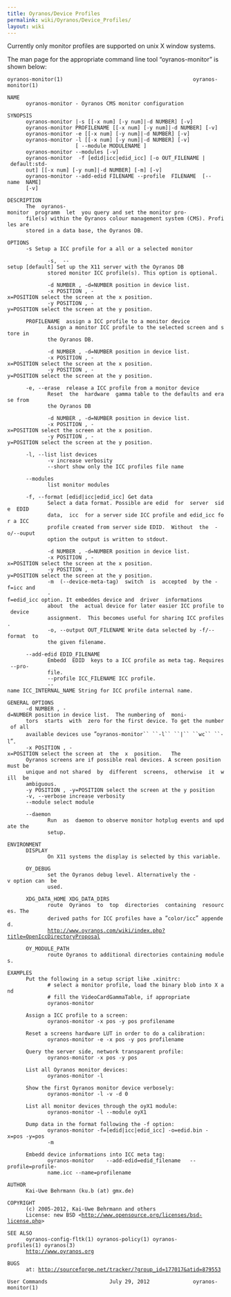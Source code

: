 ```yaml
---
title: Oyranos/Device Profiles
permalink: wiki/Oyranos/Device_Profiles/
layout: wiki
---
```


Currently only monitor profiles are supported on unix X window systems.

The man page for the appropriate command line tool “oyranos-monitor” is
shown below:

`oyranos-monitor(1)                                          oyranos-monitor(1)`  
  
`NAME`  
`      oyranos-monitor - Oyranos CMS monitor configuration`  
  
`SYNOPSIS`  
`      oyranos-monitor |-s [[-x num] [-y num]|-d NUMBER] [-v]`  
`      oyranos-monitor PROFILENAME [[-x num] [-y num]|-d NUMBER] [-v]`  
`      oyranos-monitor -e [[-x num] [-y num]|-d NUMBER] [-v]`  
`      oyranos-monitor -l [[-x num] [-y num]|-d NUMBER] [-v]`  
`                      [ --module MODULENAME ]`  
`      oyranos-monitor --modules [-v]`  
`      oyranos-monitor  -f [edid|icc|edid_icc] [-o OUT_FILENAME | default:std‐`  
`      out] [[-x num] [-y num]|-d NUMBER] [-m] [-v]`  
`      oyranos-monitor --add-edid FILENAME --profile  FILENAME  [--name  NAME]`  
`      [-v]`  
  
`DESCRIPTION`  
`      The  oyranos-monitor  programm  let  you query and set the monitor pro‐`  
`      file(s) within the Oyranos colour management system (CMS). Profiles are`  
`      stored in a data base, the Oyranos DB.`  
  
`OPTIONS`  
`      -s Setup a ICC profile for a all or a selected monitor`  
  
`             -s,  --setup [default] Set up the X11 server with the Oyranos DB`  
`             stored monitor ICC profile(s). This option is optional.`  
  
`             -d NUMBER , -d=NUMBER position in device list.`  
`             -x POSITION , -x=POSITION select the screen at the x position.`  
`             -y POSITION , -y=POSITION select the screen at the y position.`  
  
`      PROFILENAME  assign a ICC profile to a monitor device`  
`             Assign a monitor ICC profile to the selected screen and store in`  
`             the Oyranos DB.`  
  
`             -d NUMBER , -d=NUMBER position in device list.`  
`             -x POSITION , -x=POSITION select the screen at the x position.`  
`             -y POSITION , -y=POSITION select the screen at the y position.`  
  
`      -e, --erase  release a ICC profile from a monitor device`  
`             Reset  the  hardware  gamma table to the defaults and erase from`  
`             the Oyranos DB`  
  
`             -d NUMBER , -d=NUMBER position in device list.`  
`             -x POSITION , -x=POSITION select the screen at the x position.`  
`             -y POSITION , -y=POSITION select the screen at the y position.`  
  
`      -l, --list list devices`  
`             -v increase verbosity`  
`             --short show only the ICC profiles file name`  
  
`      --modules`  
`             list monitor modules`  
  
`      -f, --format [edid|icc|edid_icc] Get data`  
`             Select a data format. Possible are edid  for  server  side  EDID`  
`             data,  icc  for a server side ICC profile and edid_icc for a ICC`  
`             profile created from server side EDID.  Without  the  -o/--ouput`  
`             option the output is written to stdout.`  
  
`             -d NUMBER , -d=NUMBER position in device list.`  
`             -x POSITION , -x=POSITION select the screen at the x position.`  
`             -y POSITION , -y=POSITION select the screen at the y position.`  
`             -m  (--device-meta-tag)  switch  is  accepted  by the -f=icc and`  
`             -f=edid_icc option. It embeddes device and  driver  informations`  
`             about  the  actual device for later easier ICC profile to device`  
`             assignment.  This becomes useful for sharing ICC profiles.`  
`             -o, --output OUT_FILENAME Write data selected by -f/--format  to`  
`             the given filename.`  
  
`      --add-edid EDID_FILENAME`  
`             Embedd  EDID  keys to a ICC profile as meta tag. Requires --pro‐`  
`             file.`  
`             --profile ICC_FILENAME ICC profile.`  
`             --name ICC_INTERNAL_NAME String for ICC profile internal name.`  
  
`GENERAL OPTIONS`  
`      -d NUMBER , -d=NUMBER position in device list.  The numbering of  moni‐`  
`      tors  starts  with  zero for the first device. To get the number of all`  
`      available devices use `“`oyranos-monitor`` ``-l`` ``|`` ``wc`` ``-l`”`.`  
`      -x POSITION , -x=POSITION select the screen at  the  x  position.   The`  
`      Oyranos screens are if possible real devices. A screen position must be`  
`      unique and not shared  by  different  screens,  otherwise  it  will  be`  
`      ambiguous.`  
`      -y POSITION , -y=POSITION select the screen at the y position`  
`      -v, --verbose increase verbosity`  
`      --module select module`  
  
`      --daemon`  
`             Run  as  daemon to observe monitor hotplug events and update the`  
`             setup.`  
  
`ENVIRONMENT`  
`      DISPLAY`  
`             On X11 systems the display is selected by this variable.`  
  
`      OY_DEBUG`  
`             set the Oyranos debug level. Alternatively the -v option can  be`  
`             used.`  
  
`      XDG_DATA_HOME XDG_DATA_DIRS`  
`             route  Oyranos  to  top  directories  containing  resources. The`  
`             derived paths for ICC profiles have a `“`color/icc`”` appended.`  
`             `[`http://www.oyranos.com/wiki/index.php?title=OpenIccDirectoryProposal`](http://www.oyranos.com/wiki/index.php?title=OpenIccDirectoryProposal)  
  
`      OY_MODULE_PATH`  
`             route Oyranos to additional directories containing modules.`  
  
`EXAMPLES`  
`      Put the following in a setup script like .xinitrc:`  
`             # select a monitor profile, load the binary blob into X and`  
`             # fill the VideoCardGammaTable, if appropriate`  
`             oyranos-monitor`  
  
`      Assign a ICC profile to a screen:`  
`             oyranos-monitor -x pos -y pos profilename`  
  
`      Reset a screens hardware LUT in order to do a calibration:`  
`             oyranos-monitor -e -x pos -y pos profilename`  
  
`      Query the server side, network transparent profile:`  
`             oyranos-monitor -x pos -y pos`  
  
`      List all Oyranos monitor devices:`  
`             oyranos-monitor -l`  
  
`      Show the first Oyranos monitor device verbosely:`  
`             oyranos-monitor -l -v -d 0`  
  
`      List all monitor devices through the oyX1 module:`  
`             oyranos-monitor -l --module oyX1`  
  
`      Dump data in the format following the -f option:`  
`             oyranos-monitor -f=[edid|icc|edid_icc] -o=edid.bin -x=pos -y=pos`  
`             -m`  
  
`      Embedd device informations into ICC meta tag:`  
`             oyranos-monitor    --add-edid=edid_filename   --profile=profile‐`  
`             name.icc --name=profilename`  
  
`AUTHOR`  
`      Kai-Uwe Behrmann (ku.b (at) gmx.de)`  
  
`COPYRIGHT`  
`      (c) 2005-2012, Kai-Uwe Behrmann and others`  
`      License: new BSD <`[`http://www.opensource.org/licenses/bsd-license.php`](http://www.opensource.org/licenses/bsd-license.php)`>`  
  
`SEE ALSO`  
`      oyranos-config-fltk(1) oyranos-policy(1) oyranos-profiles(1) oyranos(3)`  
`      `[`http://www.oyranos.org`](http://www.oyranos.org)  
  
`BUGS`  
`      at: `[`http://sourceforge.net/tracker/?group_id=177017&atid=879553`](http://sourceforge.net/tracker/?group_id=177017&atid=879553)  
  
`User Commands                    July 29, 2012              oyranos-monitor(1)`
